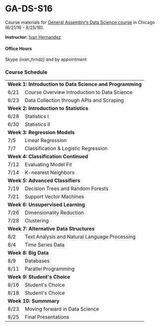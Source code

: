 # GA-DS-S16

Course materials for [General Assembly's Data Science course](https://generalassemb.ly/education/data-science/chicago) in Chicago (6/21/16 - 8/25/16).

**Instructor:** [Ivan Hernandez](https://generalassemb.ly/instructors/ivan-hernandez/9761)

#### Office Hours

Skype (ivan_hrndz) and by appointment

### Course Schedule

<table>
<tr>
<td colspan="2"><strong>Week 1: Introduction to Data Science and Programming</strong></td>
</tr>
<tr>
<td> 6/21 </td>
<td> Course Overview Introduction to Data Science </td>
</tr>
<tr>
<td> 6/23 </td>
<td> Data Collection through APIs and Scraping </td>
</tr>
<tr>

<td colspan="2"><strong>Week 2: Introduction<strong> to Statistics</strong></td>
</tr>
<tr>
<td> 6/28</td> 
<td>Statistics I </td>
</tr>
<tr>
<td> 6/30 </td>
<td>Statistics II </td>
</tr>
<tr>

<td colspan="2"><strong>Week 3: Regression Models</strong></td>
</tr>
<tr>
<td> 7/5 </td> 
<td> Linear Regression </td>
</tr>
<tr>
<td> 7/7 </td>
<td> Classification & Logistic Regression </td>
</tr>

<tr>
<td colspan="2"><strong>Week 4: Classification Continued</strong></td>
</tr>
<tr>
<td> 7/12 </td>
<td> Evaluating Model Fit </td>
</tr>
<tr>
<td>  7/14 
<td> K-nearest Neighbors </td> 
</tr>

<tr>
<td colspan="2"><strong>Week 5: Advanced Classifiers</strong></td>
</tr>
<tr>
<td> 7/19 </td>
<td> Decision Trees and Random Forests </td> 
</tr>
<tr>
<td> 7/21 </td>  
<td> Support Vector Machines </td> 
</tr>

<tr>
<td colspan="2"><strong>Week 6: Unsupervised Learning<strong></td>
</tr>
<tr>
<td>  7/26 </td> 
<td> Dimensionality Reduction </td>  
</tr>
<tr>
<td>  7/28 </td>  
<td> Clustering </td> 
</tr>

<tr>
<td colspan="2"><strong>Week 7: Alternative Data Structures<strong></td>
</tr>
<tr>
<td> 8/2 </td> 
<td>  Text Analysis and Natural Language Processing </td> 
</tr>
<tr>
<td>  8/4 </td> 
<td> Time Series Data </td> 
</tr>

<tr>
<td colspan="2"><strong>Week 8: Big Data</strong></td>
</tr>
<tr>
 <td> 8/9  </td> 
<td> Databases </td> 
</tr>
<tr>
<td> 8/11 </td>  
<td> Parallel Programming </td> 
</tr>

<tr>
<td colspan="2"><strong>Week 9: Student's Choice</strong></td>
</tr>
<tr>
<td> 8/16 </td> 
<td> Student's Choice </td> 
</tr>
<tr>
<td> 8/18 </td>  
<td> Student's Choice </td> 
</tr>

<tr>
<td colspan="2"><strong>Week 10: Summmary</strong></td>
</tr>
<tr>
<td>  8/23 </td> 
<td>Moving forward in Data Science </td> 
</tr>
<tr>
<td> 8/25 </td> 
<td> Final Presentations </td> 
</tr>
</table>
